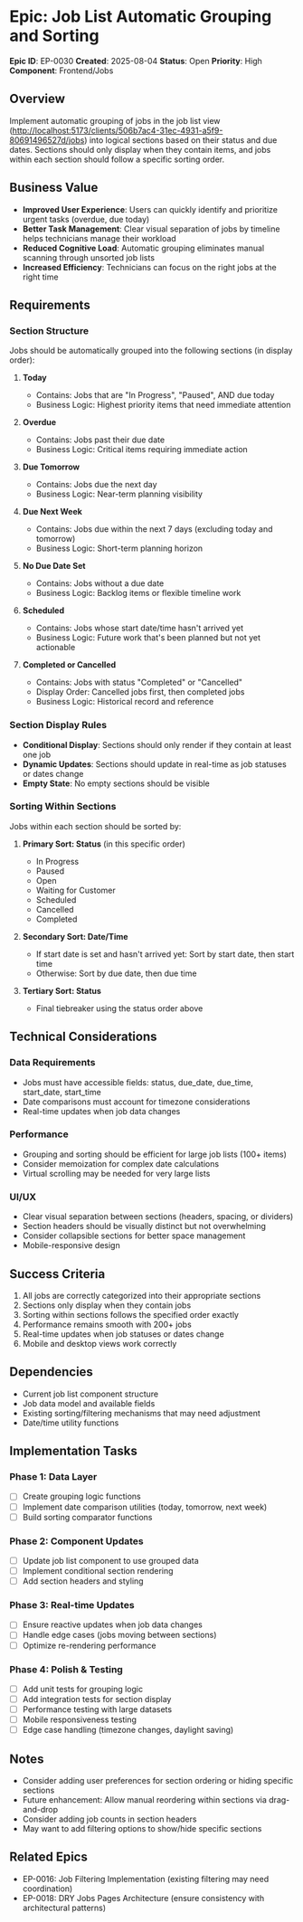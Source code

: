 # Epic: Job List Automatic Grouping and Sorting

**Epic ID**: EP-0030
**Created**: 2025-08-04
**Status**: Open
**Priority**: High
**Component**: Frontend/Jobs

## Overview

Implement automatic grouping of jobs in the job list view ([http://localhost:5173/clients/506b7ac4-31ec-4931-a5f9-80691496527d/jobs](http://localhost:5173/clients/506b7ac4-31ec-4931-a5f9-80691496527d/jobs)) into logical sections based on their status and due dates. Sections should only display when they contain items, and jobs within each section should follow a specific sorting order.

## Business Value

- **Improved User Experience**: Users can quickly identify and prioritize urgent tasks (overdue, due today)
- **Better Task Management**: Clear visual separation of jobs by timeline helps technicians manage their workload
- **Reduced Cognitive Load**: Automatic grouping eliminates manual scanning through unsorted job lists
- **Increased Efficiency**: Technicians can focus on the right jobs at the right time

## Requirements

### Section Structure

Jobs should be automatically grouped into the following sections (in display order):

1. **Today**
   - Contains: Jobs that are "In Progress", "Paused", AND due today
   - Business Logic: Highest priority items that need immediate attention

2. **Overdue**
   - Contains: Jobs past their due date
   - Business Logic: Critical items requiring immediate action

3. **Due Tomorrow**
   - Contains: Jobs due the next day
   - Business Logic: Near-term planning visibility

4. **Due Next Week**
   - Contains: Jobs due within the next 7 days (excluding today and tomorrow)
   - Business Logic: Short-term planning horizon

5. **No Due Date Set**
   - Contains: Jobs without a due date
   - Business Logic: Backlog items or flexible timeline work

6. **Scheduled**
   - Contains: Jobs whose start date/time hasn't arrived yet
   - Business Logic: Future work that's been planned but not yet actionable

7. **Completed or Cancelled**
   - Contains: Jobs with status "Completed" or "Cancelled"
   - Display Order: Cancelled jobs first, then completed jobs
   - Business Logic: Historical record and reference

### Section Display Rules

- **Conditional Display**: Sections should only render if they contain at least one job
- **Dynamic Updates**: Sections should update in real-time as job statuses or dates change
- **Empty State**: No empty sections should be visible

### Sorting Within Sections

Jobs within each section should be sorted by:

1. **Primary Sort: Status** (in this specific order)
   - In Progress
   - Paused
   - Open
   - Waiting for Customer
   - Scheduled
   - Cancelled
   - Completed

2. **Secondary Sort: Date/Time**
   - If start date is set and hasn't arrived yet: Sort by start date, then start time
   - Otherwise: Sort by due date, then due time

3. **Tertiary Sort: Status**
   - Final tiebreaker using the status order above

## Technical Considerations

### Data Requirements
- Jobs must have accessible fields: status, due_date, due_time, start_date, start_time
- Date comparisons must account for timezone considerations
- Real-time updates when job data changes

### Performance
- Grouping and sorting should be efficient for large job lists (100+ items)
- Consider memoization for complex date calculations
- Virtual scrolling may be needed for very large lists

### UI/UX
- Clear visual separation between sections (headers, spacing, or dividers)
- Section headers should be visually distinct but not overwhelming
- Consider collapsible sections for better space management
- Mobile-responsive design

## Success Criteria

1. All jobs are correctly categorized into their appropriate sections
2. Sections only display when they contain jobs
3. Sorting within sections follows the specified order exactly
4. Performance remains smooth with 200+ jobs
5. Real-time updates when job statuses or dates change
6. Mobile and desktop views work correctly

## Dependencies

- Current job list component structure
- Job data model and available fields
- Existing sorting/filtering mechanisms that may need adjustment
- Date/time utility functions

## Implementation Tasks

### Phase 1: Data Layer
- [ ] Create grouping logic functions
- [ ] Implement date comparison utilities (today, tomorrow, next week)
- [ ] Build sorting comparator functions

### Phase 2: Component Updates
- [ ] Update job list component to use grouped data
- [ ] Implement conditional section rendering
- [ ] Add section headers and styling

### Phase 3: Real-time Updates
- [ ] Ensure reactive updates when job data changes
- [ ] Handle edge cases (jobs moving between sections)
- [ ] Optimize re-rendering performance

### Phase 4: Polish & Testing
- [ ] Add unit tests for grouping logic
- [ ] Add integration tests for section display
- [ ] Performance testing with large datasets
- [ ] Mobile responsiveness testing
- [ ] Edge case handling (timezone changes, daylight saving)

## Notes

- Consider adding user preferences for section ordering or hiding specific sections
- Future enhancement: Allow manual reordering within sections via drag-and-drop
- Consider adding job counts in section headers
- May want to add filtering options to show/hide specific sections

## Related Epics

- EP-0016: Job Filtering Implementation (existing filtering may need coordination)
- EP-0018: DRY Jobs Pages Architecture (ensure consistency with architectural patterns)